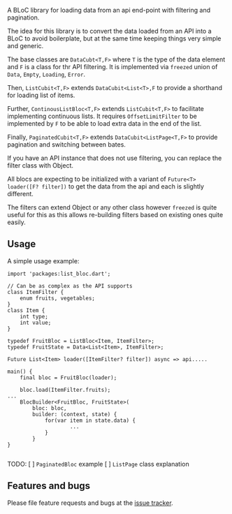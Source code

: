 A BLoC library for loading data from an api end-point with filtering and pagination.

The idea for this library is to convert the data loaded from an API into a BLoC to
avoid boilerplate, but at the same time keeping things very simple and generic.

The base classes are `DataCubt<T,F>` where `T` is the type of the data element and
`F` is a class for thr API filtering. It is implemented via `freezed` union of 
`Data`, `Empty`, `Loading`, `Error`.

Then, `ListCubit<T,F>` extends `DataCubit<List<T>,F` to provide a shorthand for
loading list of items.

Further, `ContinousListBloc<T,F>` extends `ListCubit<T,F>` to facilitate implementing
continuous lists. It requires `OffsetLimitFilter` to be implemented by `F` to be able
to load extra data in the end of the list.

Finally, `PaginatedCubit<T,F>` extends `DataCubit<ListPage<T,F>` to provide pagination
and switching between bates.

If you have an API instance that does not use filtering, you can replace the filter
class with Object.

All blocs are expecting to be initialized with a variant of `Future<T> loader([F? filter])`
to get the data from the api and each is slightly different.

The filters can extend Object or any other class however `freezed` is quite
useful for this as this allows re-building filters based on existing ones quite
easily.


## Usage

A simple usage example:

```
import 'packages:list_bloc.dart';

// Can be as complex as the API supports
class ItemFilter {
    enum fruits, vegetables;
}
class Item {
    int type;
    int value;
}

typedef FruitBloc = ListBloc<Item, ItemFilter>;
typedef FruitState = Data<List<Item>, ItemFilter>;

Future List<Item> loader([ItemFilter? filter]) async => api.....

main() {
    final bloc = FruitBloc(loader);

    bloc.load(ItemFilter.fruits);
...
    BlocBuilder<FruitBloc, FruitState>(
        bloc: bloc,
        builder: (context, state) {
            for(var item in state.data) {
                    ...
            }
        } 
}


```

TODO:
[ ] `PaginatedBloc` example
[ ] `ListPage` class explanation

## Features and bugs

Please file feature requests and bugs at the [issue tracker][tracker].

[tracker]: https://github.com/apexlabs-ai/list_bloc/issues
